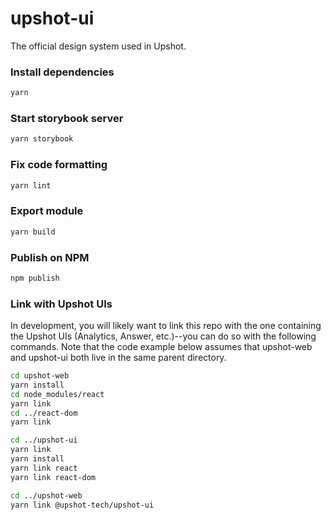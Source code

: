 # upshot-ui

The official design system used in Upshot.

### Install dependencies

```bash
yarn
```

### Start storybook server

```bash
yarn storybook
```

### Fix code formatting

```bash
yarn lint
```

### Export module

```bash
yarn build
```

### Publish on NPM

```bash
npm publish
```

### Link with Upshot UIs

In development, you will likely want to link this repo with the one containing the Upshot UIs (Analytics, Answer, etc.)--you can do so with the following commands. Note that the code example below assumes that upshot-web and upshot-ui both live in the same parent directory.

```bash
cd upshot-web
yarn install
cd node_modules/react
yarn link
cd ../react-dom
yarn link

cd ../upshot-ui
yarn link
yarn install
yarn link react
yarn link react-dom

cd ../upshot-web
yarn link @upshot-tech/upshot-ui
```